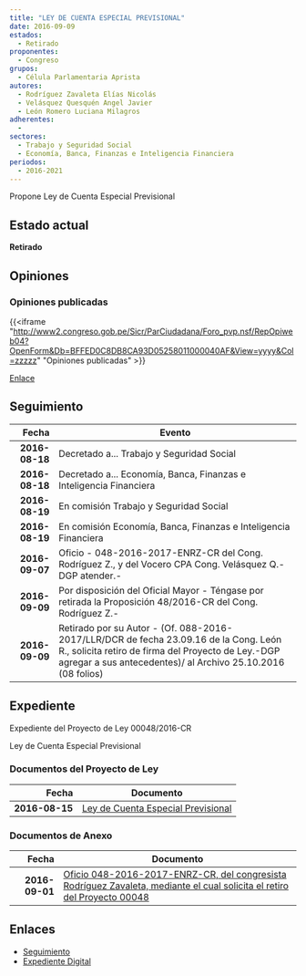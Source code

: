 ```yaml
---
title: "LEY DE CUENTA ESPECIAL PREVISIONAL"
date: 2016-09-09
estados: 
  - Retirado
proponentes: 
  - Congreso
grupos: 
  - Célula Parlamentaria Aprista
autores: 
  - Rodríguez Zavaleta Elías Nicolás
  - Velásquez Quesquén Angel Javier
  - León Romero Luciana Milagros
adherentes: 
  - 
sectores: 
  - Trabajo y Seguridad Social
  - Economía, Banca, Finanzas e Inteligencia Financiera
periodos: 
  - 2016-2021
---
```


Propone Ley de Cuenta Especial Previsional


## Estado actual

**Retirado**

## Opiniones

### Opiniones publicadas

{{<iframe "http://www2.congreso.gob.pe/Sicr/ParCiudadana/Foro_pvp.nsf/RepOpiweb04?OpenForm&Db=BFFED0C8DB8CA93D05258011000040AF&View=yyyy&Col=zzzzz" "Opiniones publicadas" >}}

[Enlace](http://www2.congreso.gob.pe/Sicr/ParCiudadana/Foro_pvp.nsf/RepOpiweb04?OpenForm&Db=BFFED0C8DB8CA93D05258011000040AF&View=yyyy&Col=zzzzz)

## Seguimiento

| Fecha | Evento |
|------:|--------|
| **2016-08-18** | Decretado a... Trabajo y Seguridad Social|
| **2016-08-18** | Decretado a... Economía, Banca, Finanzas e Inteligencia Financiera|
| **2016-08-19** | En comisión Trabajo y Seguridad Social|
| **2016-08-19** | En comisión Economía, Banca, Finanzas e Inteligencia Financiera|
| **2016-09-07** | Oficio - 048-2016-2017-ENRZ-CR del Cong. Rodríguez Z., y del Vocero CPA Cong. Velásquez Q.-DGP atender.-|
| **2016-09-09** | Por disposición del Oficial Mayor - Téngase por retirada la Proposición 48/2016-CR del Cong. Rodríguez Z.-|
| **2016-09-09** | Retirado por su Autor - (Of. 088-2016-2017/LLR/DCR de fecha 23.09.16 de la Cong. León R., solicita retiro de firma del Proyecto de Ley.-DGP agregar a sus antecedentes)/ al Archivo 25.10.2016 (08 folios)|


## Expediente

Expediente del Proyecto de Ley 00048/2016-CR

Ley de Cuenta Especial Previsional


### Documentos del Proyecto de Ley

| Fecha | Documento |
|------:|--------|
| **2016-08-15** | [Ley de Cuenta Especial Previsional](http://www.leyes.congreso.gob.pe/Documentos/2016_2021/Proyectos_de_Ley_y_de_Resoluciones_Legislativas/PL00048_20160815.pdf) |

### Documentos de Anexo

| Fecha | Documento |
|------:|--------|
| **2016-09-01** | [Oficio 048-2016-2017-ENRZ-CR, del congresista Rodríguez Zavaleta, mediante el cual solicita el retiro del Proyecto 00048](http://www.leyes.congreso.gob.pe/Documentos/2016_2021/Oficios/Congresistas/OF-048-2016-2017-ENRZ-CR.pdf) |

## Enlaces 

- [Seguimiento](http://www2.congreso.gob.pe/Sicr/TraDocEstProc/CLProLey2016.nsf/f7fff46988ca05b1052578e100829cc7/6e9c05e3c1e4076305258011005522be?OpenDocument)
- [Expediente Digital](http://www2.congreso.gob.pehttp://www2.congreso.gob.pe/Sicr/TraDocEstProc/CLProLey2016.nsf/f7fff46988ca05b1052578e100829cc7/6e9c05e3c1e4076305258011005522be?OpenDocument&Click=05257FB7005EB655.eb71d0cf91d8294e05256cdf006b5706/$Body/0.1C6C)
